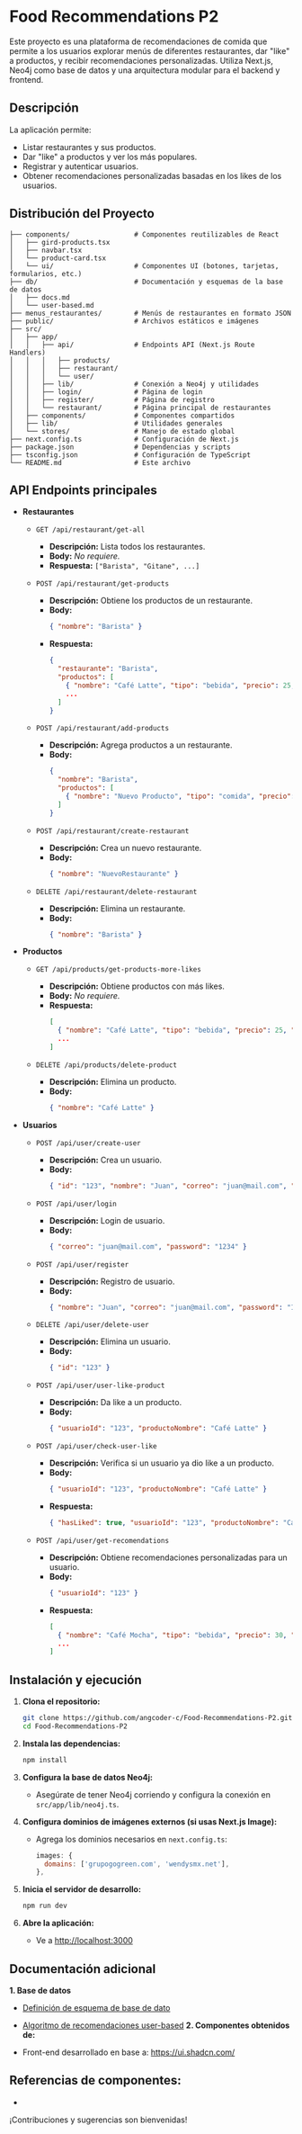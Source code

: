 # Food Recommendations P2

Este proyecto es una plataforma de recomendaciones de comida que permite a los usuarios explorar menús de diferentes restaurantes, dar "like" a productos, y recibir recomendaciones personalizadas. Utiliza Next.js, Neo4j como base de datos y una arquitectura modular para el backend y frontend.

## Descripción

La aplicación permite:
- Listar restaurantes y sus productos.
- Dar "like" a productos y ver los más populares.
- Registrar y autenticar usuarios.
- Obtener recomendaciones personalizadas basadas en los likes de los usuarios.

## Distribución del Proyecto

```
├── components/                # Componentes reutilizables de React
│   ├── gird-products.tsx
│   ├── navbar.tsx
│   └── product-card.tsx
│   └── ui/                    # Componentes UI (botones, tarjetas, formularios, etc.)
├── db/                        # Documentación y esquemas de la base de datos
│   ├── docs.md
│   └── user-based.md
├── menus_restaurantes/        # Menús de restaurantes en formato JSON
├── public/                    # Archivos estáticos e imágenes
├── src/
│   ├── app/
│   │   ├── api/               # Endpoints API (Next.js Route Handlers)
│   │   │   ├── products/
│   │   │   ├── restaurant/
│   │   │   └── user/
│   │   ├── lib/               # Conexión a Neo4j y utilidades
│   │   ├── login/             # Página de login
│   │   ├── register/          # Página de registro
│   │   └── restaurant/        # Página principal de restaurantes
│   ├── components/            # Componentes compartidos
│   ├── lib/                   # Utilidades generales
│   └── stores/                # Manejo de estado global
├── next.config.ts             # Configuración de Next.js
├── package.json               # Dependencias y scripts
├── tsconfig.json              # Configuración de TypeScript
└── README.md                  # Este archivo
```

## API Endpoints principales

- **Restaurantes**
  - `GET /api/restaurant/get-all`
    - **Descripción:** Lista todos los restaurantes.
    - **Body:** _No requiere._
    - **Respuesta:** `["Barista", "Gitane", ...]`

  - `POST /api/restaurant/get-products`
    - **Descripción:** Obtiene los productos de un restaurante.
    - **Body:**
      ```json
      { "nombre": "Barista" }
      ```
    - **Respuesta:**
      ```json
      {
        "restaurante": "Barista",
        "productos": [
          { "nombre": "Café Latte", "tipo": "bebida", "precio": 25, "img": "url", "likes": 3 },
          ...
        ]
      }
      ```

  - `POST /api/restaurant/add-products`
    - **Descripción:** Agrega productos a un restaurante.
    - **Body:**
      ```json
      {
        "nombre": "Barista",
        "productos": [
          { "nombre": "Nuevo Producto", "tipo": "comida", "precio": 50, "img": "url" }
        ]
      }
      ```

  - `POST /api/restaurant/create-restaurant`
    - **Descripción:** Crea un nuevo restaurante.
    - **Body:**
      ```json
      { "nombre": "NuevoRestaurante" }
      ```

  - `DELETE /api/restaurant/delete-restaurant`
    - **Descripción:** Elimina un restaurante.
    - **Body:**
      ```json
      { "nombre": "Barista" }
      ```

- **Productos**
  - `GET /api/products/get-products-more-likes`
    - **Descripción:** Obtiene productos con más likes.
    - **Body:** _No requiere._
    - **Respuesta:**
      ```json
      [
        { "nombre": "Café Latte", "tipo": "bebida", "precio": 25, "img": "url", "likes": 10, "restaurante": "Barista" },
        ...
      ]
      ```

  - `DELETE /api/products/delete-product`
    - **Descripción:** Elimina un producto.
    - **Body:**
      ```json
      { "nombre": "Café Latte" }
      ```

- **Usuarios**
  - `POST /api/user/create-user`
    - **Descripción:** Crea un usuario.
    - **Body:**
      ```json
      { "id": "123", "nombre": "Juan", "correo": "juan@mail.com", "password": "1234" }
      ```

  - `POST /api/user/login`
    - **Descripción:** Login de usuario.
    - **Body:**
      ```json
      { "correo": "juan@mail.com", "password": "1234" }
      ```

  - `POST /api/user/register`
    - **Descripción:** Registro de usuario.
    - **Body:**
      ```json
      { "nombre": "Juan", "correo": "juan@mail.com", "password": "1234" }
      ```

  - `DELETE /api/user/delete-user`
    - **Descripción:** Elimina un usuario.
    - **Body:**
      ```json
      { "id": "123" }
      ```

  - `POST /api/user/user-like-product`
    - **Descripción:** Da like a un producto.
    - **Body:**
      ```json
      { "usuarioId": "123", "productoNombre": "Café Latte" }
      ```

  - `POST /api/user/check-user-like`
    - **Descripción:** Verifica si un usuario ya dio like a un producto.
    - **Body:**
      ```json
      { "usuarioId": "123", "productoNombre": "Café Latte" }
      ```
    - **Respuesta:**
      ```json
      { "hasLiked": true, "usuarioId": "123", "productoNombre": "Café Latte" }
      ```

  - `POST /api/user/get-recomendations`
    - **Descripción:** Obtiene recomendaciones personalizadas para un usuario.
    - **Body:**
      ```json
      { "usuarioId": "123" }
      ```
    - **Respuesta:**
      ```json
      [
        { "nombre": "Café Mocha", "tipo": "bebida", "precio": 30, "img": "url", "restaurante": "Barista" },
        ...
      ]
      ```

## Instalación y ejecución

1. **Clona el repositorio:**
   ```bash
   git clone https://github.com/angcoder-c/Food-Recommendations-P2.git
   cd Food-Recommendations-P2
   ```

2. **Instala las dependencias:**
   ```bash
   npm install
   ```

3. **Configura la base de datos Neo4j:**
   - Asegúrate de tener Neo4j corriendo y configura la conexión en `src/app/lib/neo4j.ts`.

4. **Configura dominios de imágenes externos (si usas Next.js Image):**
   - Agrega los dominios necesarios en `next.config.ts`:
     ```js
     images: {
       domains: ['grupogogreen.com', 'wendysmx.net'],
     },
     ```

5. **Inicia el servidor de desarrollo:**
   ```bash
   npm run dev
   ```

6. **Abre la aplicación:**
   - Ve a [http://localhost:3000](http://localhost:3000)

## Documentación adicional


**1. Base de datos**

- [Definición de esquema de base de dato](https://github.com/angcoder-c/Food-Recommendations-P2/blob/main/db/docs.md)

- [Algoritmo de recomendaciones user-based](./db/user-based.md)
**2. Componentes obtenidos de:**
-  Front-end desarrollado en base a: https://ui.shadcn.com/



## Referencias de componentes:
- 
¡Contribuciones y sugerencias son bienvenidas!


